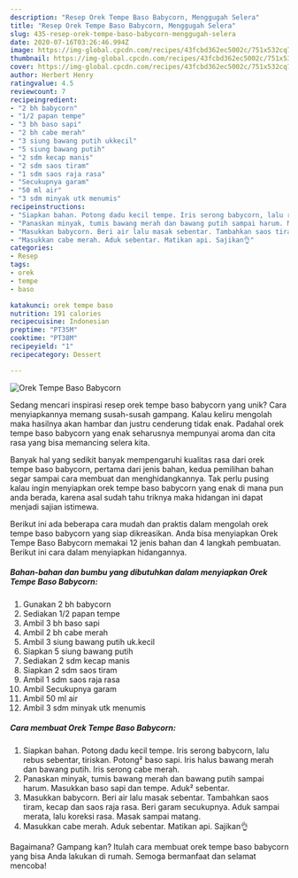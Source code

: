 ```yaml
---
description: "Resep Orek Tempe Baso Babycorn, Menggugah Selera"
title: "Resep Orek Tempe Baso Babycorn, Menggugah Selera"
slug: 435-resep-orek-tempe-baso-babycorn-menggugah-selera
date: 2020-07-16T03:26:46.994Z
image: https://img-global.cpcdn.com/recipes/43fcbd362ec5002c/751x532cq70/orek-tempe-baso-babycorn-foto-resep-utama.jpg
thumbnail: https://img-global.cpcdn.com/recipes/43fcbd362ec5002c/751x532cq70/orek-tempe-baso-babycorn-foto-resep-utama.jpg
cover: https://img-global.cpcdn.com/recipes/43fcbd362ec5002c/751x532cq70/orek-tempe-baso-babycorn-foto-resep-utama.jpg
author: Herbert Henry
ratingvalue: 4.5
reviewcount: 7
recipeingredient:
- "2 bh babycorn"
- "1/2 papan tempe"
- "3 bh baso sapi"
- "2 bh cabe merah"
- "3 siung bawang putih ukkecil"
- "5 siung bawang putih"
- "2 sdm kecap manis"
- "2 sdm saos tiram"
- "1 sdm saos raja rasa"
- "Secukupnya garam"
- "50 ml air"
- "3 sdm minyak utk menumis"
recipeinstructions:
- "Siapkan bahan. Potong dadu kecil tempe. Iris serong babycorn, lalu rebus sebentar, tiriskan. Potong² baso sapi. Iris halus bawang merah dan bawang putih. Iris serong cabe merah."
- "Panaskan minyak, tumis bawang merah dan bawang putih sampai harum. Masukkan baso sapi dan tempe. Aduk² sebentar."
- "Masukkan babycorn. Beri air lalu masak sebentar. Tambahkan saos tiram, kecap dan saos raja rasa. Beri garam secukupnya. Aduk sampai merata, lalu koreksi rasa. Masak sampai matang."
- "Masukkan cabe merah. Aduk sebentar. Matikan api. Sajikan👌"
categories:
- Resep
tags:
- orek
- tempe
- baso

katakunci: orek tempe baso 
nutrition: 191 calories
recipecuisine: Indonesian
preptime: "PT35M"
cooktime: "PT38M"
recipeyield: "1"
recipecategory: Dessert

---
```



![Orek Tempe Baso Babycorn](https://img-global.cpcdn.com/recipes/43fcbd362ec5002c/751x532cq70/orek-tempe-baso-babycorn-foto-resep-utama.jpg)

Sedang mencari inspirasi resep orek tempe baso babycorn yang unik? Cara menyiapkannya memang susah-susah gampang. Kalau keliru mengolah maka hasilnya akan hambar dan justru cenderung tidak enak. Padahal orek tempe baso babycorn yang enak seharusnya mempunyai aroma dan cita rasa yang bisa memancing selera kita.



Banyak hal yang sedikit banyak mempengaruhi kualitas rasa dari orek tempe baso babycorn, pertama dari jenis bahan, kedua pemilihan bahan segar sampai cara membuat dan menghidangkannya. Tak perlu pusing kalau ingin menyiapkan orek tempe baso babycorn yang enak di mana pun anda berada, karena asal sudah tahu triknya maka hidangan ini dapat menjadi sajian istimewa.


Berikut ini ada beberapa cara mudah dan praktis dalam mengolah orek tempe baso babycorn yang siap dikreasikan. Anda bisa menyiapkan Orek Tempe Baso Babycorn memakai 12 jenis bahan dan 4 langkah pembuatan. Berikut ini cara dalam menyiapkan hidangannya.

<!--inarticleads1-->

##### Bahan-bahan dan bumbu yang dibutuhkan dalam menyiapkan Orek Tempe Baso Babycorn:

1. Gunakan 2 bh babycorn
1. Sediakan 1/2 papan tempe
1. Ambil 3 bh baso sapi
1. Ambil 2 bh cabe merah
1. Ambil 3 siung bawang putih uk.kecil
1. Siapkan 5 siung bawang putih
1. Sediakan 2 sdm kecap manis
1. Siapkan 2 sdm saos tiram
1. Ambil 1 sdm saos raja rasa
1. Ambil Secukupnya garam
1. Ambil 50 ml air
1. Ambil 3 sdm minyak utk menumis




<!--inarticleads2-->

##### Cara membuat Orek Tempe Baso Babycorn:

1. Siapkan bahan. Potong dadu kecil tempe. Iris serong babycorn, lalu rebus sebentar, tiriskan. Potong² baso sapi. Iris halus bawang merah dan bawang putih. Iris serong cabe merah.
1. Panaskan minyak, tumis bawang merah dan bawang putih sampai harum. Masukkan baso sapi dan tempe. Aduk² sebentar.
1. Masukkan babycorn. Beri air lalu masak sebentar. Tambahkan saos tiram, kecap dan saos raja rasa. Beri garam secukupnya. Aduk sampai merata, lalu koreksi rasa. Masak sampai matang.
1. Masukkan cabe merah. Aduk sebentar. Matikan api. Sajikan👌




Bagaimana? Gampang kan? Itulah cara membuat orek tempe baso babycorn yang bisa Anda lakukan di rumah. Semoga bermanfaat dan selamat mencoba!

